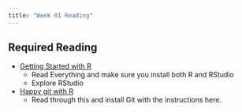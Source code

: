 ```yaml
---
title: "Week 01 Reading"
---
```



## Required Reading

- [Getting Started with R](http://statseducation.com/Introduction-to-R/modules/getting%20started/about-this-course/)
    + Read Everything and make sure you install both R and RStudio
    + Explore RStudio
- [Happy git with R](http://happygitwithr.com/)
    + Read through this and install Git with the instructions here. 



